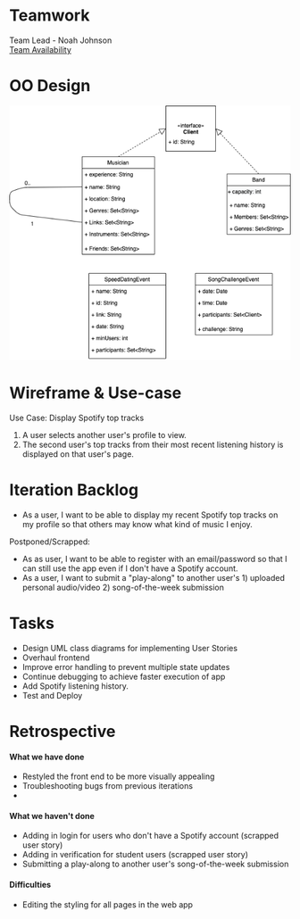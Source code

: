 # Teamwork
Team Lead - Noah Johnson  
[Team Availability](https://www.when2meet.com/?11695597-3PjHf)

# OO Design
![](assets/I4/I4_UML.png)

# Wireframe & Use-case

Use Case: Display Spotify top tracks
1. A user selects another user's profile to view.
2. The second user's top tracks from their most recent listening history is displayed on that user's page.

# Iteration Backlog
- As a user, I want to be able to display my recent Spotify top tracks on my profile so that others may know what kind of music I enjoy.

Postponed/Scrapped:
- As as user, I want to be able to register with an email/password so that I can still use the app even if I don't have a Spotify account.
- As a user, I want to submit a "play-along" to another user's 1) uploaded personal audio/video 2) song-of-the-week submission

# Tasks
- Design UML class diagrams for implementing User Stories
- Overhaul frontend 
- Improve error handling to prevent multiple state updates
- Continue debugging to achieve faster execution of app
- Add Spotify listening history.
- Test and Deploy

# Retrospective
#### What we have done
- Restyled the front end to be more visually appealing
- Troubleshooting bugs from previous iterations
- 
#### What we haven't done
- Adding in login for users who don't have a Spotify account (scrapped user story)
- Adding in verification for student users (scrapped user story)
- Submitting a play-along to another user's song-of-the-week submission
#### Difficulties
- Editing the styling for all pages in the web app
